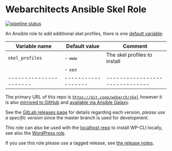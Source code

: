 # Webarchitects Ansible Skel Role

[![pipeline status](https://git.coop/webarch/skel/badges/master/pipeline.svg)](https://git.coop/webarch/skel/-/commits/master)

An Ansible role to add additional skel profiles, there is one [default variable](defaults/main.yml):

| Variable name        | Default value    | Comment                      |
|----------------------|------------------|------------------------------|
| `skel_profiles`      | - `www`          | The skel profiles to install |
|                      | - `xen`          |                              | 
|----------------------|------------------|------------------------------|

The primary URL of this repo is [`https://git.coop/webarch/skel`](https://git.coop/webarch/skel) however it is also [mirrored to GitHub](https://github.com/webarch-coop/ansible-role-skel) and [available via Ansible Galaxy](https://galaxy.ansible.com/chriscroome/skel).

See the [GitLab releases page](https://git.coop/webarch/skel/-/releases) for details regarding each version, *please use a specific version* since the master branch is used for development.

This role can also be used with the [localhost repo](https://git.coop/webarch/localhost) to install WP-CLI locally, see also the [WordPress role](https://git.coop/webarch/wordpress).

If you use this role please use a tagged release, see [the release notes](https://git.coop/webarch/skel/-/releases).

